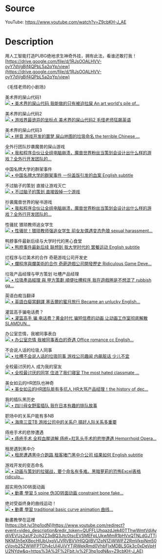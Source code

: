 # Source
YouTube: https://www.youtube.com/watch?v=Z9cbKH-J_AE

# Description

用人工智能打造PUBG绝地求生神奇外挂，拥有此法，看谁还敢打我！  
[https://drive.google.com/file/d/1RJsOOALHVV-oyY7dVgBjf4QPbL5a2qYp/view](https://drive.google.com/file/d/1RJsOOALHVV-oyY7dVgBjf4QPbL5a2qYp/view)

《毛怪老师的小剧场》

美术界的屎山代码1  
 [![](https://www.gstatic.com/youtube/img/watch/yt_favicon_ringo2.png) • 美术界的屎山代码 我能做的只有被迫拉屎 An art world's pile of...](https://www.youtube.com/watch?v=bW-kPlut0QA)

美术界的屎山代码2  
 [![](https://www.gstatic.com/youtube/img/watch/yt_favicon_ringo2.png) • 游戏界最诡异的坐标点 美术界的屎山代码2 毛怪老师狂飙英语](https://www.youtube.com/watch?v=j8Ppm-_893o)

美术界的屎山代码3  
 [![](https://www.gstatic.com/youtube/img/watch/yt_favicon_ringo2.png) • 拼音 游戏开发的噩梦 屎山地图的垃圾命名 the terrible Chinese ...](https://www.youtube.com/watch?v=lT5f5lP_JxA)

全外行团队抄袭魔兽的屎山游戏  
 [![](https://www.gstatic.com/youtube/img/watch/yt_favicon_ringo2.png) • 我和程序合伙让全组电脑崩溃，魔兽世界粉丝当策划会设计出什么样的游戏？全外行开发团队的...](https://www.youtube.com/watch?v=6NMzns4qkBY)

中国名牌大学的群架事件  
 [![](https://www.gstatic.com/youtube/img/watch/yt_favicon_ringo2.png) • 中国名牌大学的群架事件 一份盖饭引发的血案 English subtitle](https://www.youtube.com/watch?v=CV-9bT4FsIU&pp=0gcJCR0AztywvtLA)

不过脑子的策划 直接让游戏灭亡  
 [![](https://www.gstatic.com/youtube/img/watch/yt_favicon_ringo2.png) • 不过脑子的策划 直接毁掉一个游戏](https://www.youtube.com/watch?v=0UO7csZhYso)

抄袭魔兽世界的秘书游戏  
 [![](https://www.gstatic.com/youtube/img/watch/yt_favicon_ringo2.png) • 我和程序合伙让全组电脑崩溃，魔兽世界粉丝当策划会设计出什么样的游戏？全外行开发团队的...](https://www.youtube.com/watch?v=6NMzns4qkBY&pp=0gcJCR0AztywvtLA)

性骚扰 猥琐教师追女学生  
 [![](https://www.gstatic.com/youtube/img/watch/yt_favicon_ringo2.png) • 性骚扰！猥琐教师强追女学生 前女友偶遇变态色狼 sexual harassment...](https://www.youtube.com/watch?v=H9PKdD6aAZ0)

鸭脖事件最新后续与大学时代的黑心食堂  
 [![](https://www.gstatic.com/youtube/img/watch/yt_favicon_ringo2.png) • 鸭脖事件最新后续 联想到 我大学时代的 罢餐运动 English subtitle](https://www.youtube.com/watch?v=WhCXEQCDqC0)

烂程序与烂美术的合作 奇葩游戏公司开发史  
 [![](https://www.gstatic.com/youtube/img/watch/yt_favicon_ringo2.png) • 爛程序與爛美術的合作 奇葩遊戲公司開發歷史 Ridiculous Game Deve...](https://www.youtube.com/watch?v=-avzjgwZrr4)

垃圾产品经理与甲方策划 吐槽产品经理  
 [![](https://www.gstatic.com/youtube/img/watch/yt_favicon_ringo2.png) • 垃圾產品經理 與 甲方策劃 順便吐槽程序 我在遊戲圈是不想混了 rubbish ga...](https://www.youtube.com/watch?v=EJI8N_qBQUA)

英语白痴当翻译  
 [![](https://www.gstatic.com/youtube/img/watch/yt_favicon_ringo2.png) • 英語白癡當翻譯 塞舌爾的蜜月旅行 Became an unlucky English...](https://www.youtube.com/watch?v=eJqDzlKFbo0)

灌篮高手骗电话费？  
 [![](https://www.gstatic.com/youtube/img/watch/yt_favicon_ringo2.png) • 灌篮高手 骗 电话费？黄金时代 骗短信费的动画 让动画工作室彻底解散 SLAMDUN...](https://www.youtube.com/watch?v=XHz_Ky5J5sI)

办公室恋情，我被同事表白  
 [![](https://www.gstatic.com/youtube/img/watch/yt_favicon_ringo2.png) • 办公室恋情 我被同事表白的奇遇 Office romance cc English...](https://www.youtube.com/watch?v=TgGZCCYJhqM)

不会说人话的垃圾人同事  
 [![](https://www.gstatic.com/youtube/img/watch/yt_favicon_ringo2.png) • 吐槽不会说人话的垃圾同事 游戏公司趣闻 内飙脏话 少儿不宜](https://www.youtube.com/watch?v=apKwydqcEkk)

全校最讨厌的人 成为我的室友  
 [![](https://www.gstatic.com/youtube/img/watch/yt_favicon_ringo2.png) • 全校最讨厌的同学 住进了我们寝室 The most hated classmate ...](https://www.youtube.com/watch?v=pnLybezKuPM)

美女如云的HR团队也神奇  
 [![](https://www.gstatic.com/youtube/img/watch/yt_favicon_ringo2.png) • 美女如云的HR团队能有多坑人 HR大骂产品经理！the history of dec...](https://www.youtube.com/watch?v=CBEKbixOTrM)

我的插队黑历史  
 [![](https://www.gstatic.com/youtube/img/watch/yt_favicon_ringo2.png) • 四川母女野蛮插队 我在日本有趣的排队故事](https://www.youtube.com/watch?v=L6OxJx1kuFo)

职场中的关系户能有多NB  
 [![](https://www.gstatic.com/youtube/img/watch/yt_favicon_ringo2.png) • 海南三亚TB 游戏公司中的关系户 搞好人际关系多重要](https://www.youtube.com/watch?v=faF4QEIerbI)

痔疮手术的悲惨遭遇  
 [![](https://www.gstatic.com/youtube/img/watch/yt_favicon_ringo2.png) • 痔疮手术 全程血腥讲解 痔疮+肛乳头手术的悲惨遭遇 Hemorrhoid Opera...](https://www.youtube.com/watch?v=UH0NOsk4dA4&pp=0gcJCR0AztywvtLA)

租房遇到黑中介  
 [![](https://www.gstatic.com/youtube/img/watch/yt_favicon_ringo2.png) • 租房遭遇黑中介跑路 租客堵门黑中介公司 结果如何 English subtitle](https://www.youtube.com/watch?v=_Rsq6pWAaEw)

游戏开发的变态命名  
 [![](https://www.gstatic.com/youtube/img/watch/yt_favicon_ringo2.png) • 动画与策划的拉锯战，要个命名有多难。黑暗萝莉的恐怖Excel表格 ridiculo...](https://www.youtube.com/watch?v=nRXG13zbQGw)

超实用伪3D转面动画  
 [![](https://www.gstatic.com/youtube/img/watch/yt_favicon_ringo2.png) • 動畫 學習 5 spine 伪3D转面动画 constraint bone fake...](https://www.youtube.com/watch?v=BFV_Jhs4CjY)

绝对受益终身的曲线运动！  
 [![](https://www.gstatic.com/youtube/img/watch/yt_favicon_ringo2.png) • 動畫 學習 traditional basic curve animation 曲线...](https://www.youtube.com/watch?v=baZxS1bjHbo)

動畫教學在這裡  
[https://bit.ly/3hp1odN](https://www.youtube.com/redirect?event=video_description&redir_token=QUFFLUhqazdJek40TThwWmtVdjAydjVEVUs2aUF2cjh2Z3xBQ3Jtc0tscEVSMEFpLUkwMmR1bHVxQTNLdGJTTjNKM3h5eXBpcHlUbUxpVlJVRVBVVHlQQjlBV1ZpN1ZjWWlFZ2RmVkpiNm50cVpyb25ZWWFPTDh4cUI4UjVYTjRWekRmd0VhbFIxMDBLSGk3c0xDeVpHU2NYdw&q=https%3A%2F%2Fbit.ly%2F3hp1odN&v=Z9cbKH-J_AE)